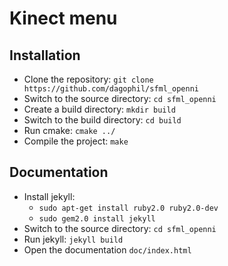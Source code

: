 # Kinect menu

## Installation
* Clone the repository: `git clone https://github.com/dagophil/sfml_openni`
* Switch to the source directory: `cd sfml_openni`
* Create a build directory: `mkdir build`
* Switch to the build directory: `cd build`
* Run cmake: `cmake ../`
* Compile the project: `make`

## Documentation
* Install jekyll:
  * `sudo apt-get install ruby2.0 ruby2.0-dev`
  * `sudo gem2.0 install jekyll`
* Switch to the source directory: `cd sfml_openni`
* Run jekyll: `jekyll build`
* Open the documentation `doc/index.html`
